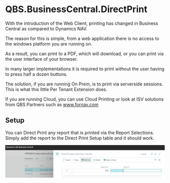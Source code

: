 # QBS.BusinessCentral.DirectPrint

With the introduction of the Web Client, printing has changed in Business Central as compared to Dynamics NAV. 

The reason for this is simple, from a web application there is no access to the windows platform you are running on.

As a result, you can print to a PDF, which will download, or you can print via the user interface of your browser.

In many larger implementations it is required to print without the user having to press half a dozen buttons.

The solution, if you are running On Prem, is to print via serverside sessions. This is what this little Per Tenant Extension does.

If you are running Cloud, you can use Cloud Printing or look at ISV solutions from QBS Partners such as www.fornav.com

## Setup

You can Direct Print any report that is printed via the Report Selections. Simply add the report to the Direct Print Setup table and it should work.

![NewDbAndContainerSetup](/img/setup.png) 